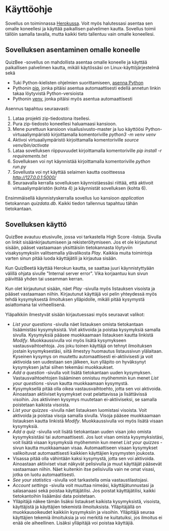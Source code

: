 # Käyttöohje

Sovellus on toiminnassa [Herokussa](https://quizbee-demo.herokuapp.com). Voit myös halutessasi asentaa sen
omalle koneellesi ja käyttää paikallisen palvelimen kautta. Sovellus toimii tällöin samalla tavalla,
mutta kaikki tieto tallentuu vain omalle koneellesi.

## Sovelluksen asentaminen omalle koneelle

QuizBee -sovellus on mahdollista asentaa omalle koneelle ja käyttää paikallisen palvelimen kautta, 
mikäli käytössäsi on Linux-käyttöjärjestelmä sekä
- Tuki Python-kielisten ohjelmien suorittamiseen, [asenna Python](https://www.python.org/downloads/)
- Pythonin [pip](https://packaging.python.org/key_projects/#pip), jonka pitäisi asentua automaattisesti
edellä annetun linkin takaa löytyvistä Python-versioista
- Pythonin [venv](https://docs.python.org/3/library/venv.html), jonka pitäisi myös asentua automaattisesti

Asennus tapahtuu seuraavasti:

1. Lataa projekti zip-tiedostona itsellesi.
2. Pura zip-tiedosto koneellesi haluamaasi kansioon.
3. Mene purettuun kansioon visailusivusto-master ja luo käyttöösi Python-virtuaaliympäristö 
kirjoittamalla komentoriville _python3 -m venv venv_
4. Aktivoi virtuaaliympäristö kirjoittamalla komentoriville _source venv/bin/activate_
5. Lataa sovelluksen riippuvuudet kirjoittamalla komentoriville _pip install -r requirements.txt_
6. Sovelluksen voi nyt käynnistää kirjoittamalla komentoriville _python run.py_
7. Sovellusta voi nyt käyttää selaimen kautta osoitteessa _http://127.0.0.1:5000/_
8. Seuraavalla kerralla sovelluksen käynnistäessäsi riittää, että aktivoit virtuaaliympäristön (kohta 4) 
ja käynnistät sovelluksen (kohta 6).

Ensimmäisellä käynnistyskerralla sovellus luo kansioon _application_ tietokannan _quizdata.db_.
Kaikki tiedon tallennus tapahtuu tähän tietokantaan.

## Sovelluksen käyttö

QuizBee avautuu etusivulle, jossa voi tarkastella High Score -listoja. Sivulla on linkit sisäänkirjautumiseen
ja rekisteröitymiseen. Jos et ole kirjautunut sisään, pääset vastaamaan yksittäisiin tietokannasta löytyviin
visakysymyksiin valitsemalla ylävalikosta _Play_. Kaikkia muita toimintoja varten sinun pitää luoda käyttäjätili
ja kirjautua sisään.

Kun QuizBeetä käyttää Herokun kautta, se saattaa juuri käynnistyttyään välillä ohjata sivulle "Internal server error".
Vika korjaantuu kun sivun päivittää yhden tai useamman kerran.

Kun olet kirjautunut sisään, näet _Play_ -sivulla myös listauksen visoista ja pääset vastaamaan niihin.
Kirjautunut käyttäjä voi pelin yhteydessä myös tehdä kysymyksestä ilmoituksen ylläpidolle, 
mikäli pitää kysymystä asiattomana tai virheellisenä.

Yläpalkkiin ilmestyvät sisään kirjautuessasi myös seuraavat valikot:
- _List your questions_ -sivulla näet listauksen omista tietokantaan lisäämistäsi kysymyksistä. Voit aktivoida ja poistaa
kysymyksiä samalla sivulla. Kysymyksiä pääsee muokkaamaan listauksen kautta linkistä _Modify_. Muokkaussivulla voi myös
lisätä kysymykseen vastausvaihtoehtoja. Jos joku toinen käyttäjä on tehnyt ilmoituksen jostain kysymyksestäsi, siitä
ilmestyy huomautus listaussivun ylälaitaan. Kyseinen kysymys on muutettu automaattisesti ei-aktiivisesti ja voit
aktivoida sen uudestaan sen jälkeen, kun ylläpito on hyväksynyt kysymyksen ja/tai siihen tekemäsi muokkaukset. 
- _Add a question_ -sivulla voit lisätä tietokantaan uuden kysymyksen. Vastausvaihtoehtojen lisääminen onnistuu myöhemmin
kun menet _List your questions_ -sivun kautta muokkaamaan kysymystä.
- Kysymyksellä pitää olla oikea vastausvaihtoehto, jotta sen voi aktivoida. Ainoastaan aktiiviset kysymykset ovat
pelattavissa ja lisättävissä visoihin. Jos aktiivinen kysymys muutetaan ei-aktiiviseksi, se samalla poistetaan
kaikista visoista.
- _List your quizzes_ -sivulla näet listauksen luomistasi visoista. Voit aktivoida ja poistaa visoja samalla sivulla.
Visoja pääsee muokkaamaan listauksen kautta linkistä _Modify_. Muokkaussivulla voi myös lisätä visaan kysymyksiä.
- _Add a quiz_ -sivulla voit lisätä tietokantaan uuden visan joko omista kysymyksistäsi tai automaattisesti. Jos luot
visan omista kysymyksistäsi, voit lisätä visaan kysymyksiä myöhemmin kun menet _List your quizzes_ -sivun kautta
muokkaamaan visaa. Automaattiseen visaan kysymykset valikoituvat automaattisesti kaikkien käyttäjien kysymysten joukosta.
- Visassa pitää olla vähintään kaksi kysymystä, jotta sen voi aktivoida.
Ainoastaan aktiiviset visat näkyvät pelisivulla ja muut käyttäjät pääsevät vastaamaan niihin. 
Näet kuitenkin itse pelisivulla vain ne omat visasi, jotka on luotu automaattisesti.
- _See your statistics_ -sivulla voit tarkastella omia vastaustilastojasi.
- _Account settings_ -sivulla voit muuttaa nimeäsi, käyttäjätunnustasi ja salasanaasi sekä poistaa käyttäjätilisi.
Jos poistat käyttäjätilisi, kaikki tietokantoihin lisäämäsi data poistetaan.
- Ylläpitäjä näkee tämän lisäksi listaukset kaikista kysymyksistä, visoista, käyttäjistä ja käyttäjien tekemistä ilmoituksista.
Ylläpitäjällä on muokkausoikeudet kaikkiin kysymyksiin ja visoihin. Ylläpitäjä seuraa käyttäjien tekemiä ilmoituksia ja
voi merkitä ne kuitatuiksi, jos ilmoitus ei enää ole aiheellinen. Lisäksi ylläpitäjä voi poistaa käyttäjiä.
